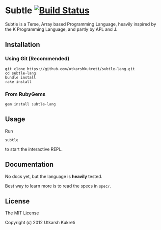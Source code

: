 # Subtle [![Build Status](https://travis-ci.org/utkarshkukreti/subtle-lang.png)](https://travis-ci.org/utkarshkukreti/subtle-lang)

Subtle is a Terse, Array based Programming Language, heavily inspired by the K
Programming Language, and partly by APL and J.

## Installation

### Using Git (Recommended)

    git clone https://github.com/utkarshkukreti/subtle-lang.git
    cd subtle-lang
    bundle install
    rake install

### From RubyGems

    gem install subtle-lang

## Usage

Run

    subtle

to start the interactive REPL.

## Documentation

No docs yet, but the language is **heavily** tested.

Best way to learn more is to read the specs in `spec/`.

## License

The MIT License

Copyright (c) 2012 Utkarsh Kukreti
